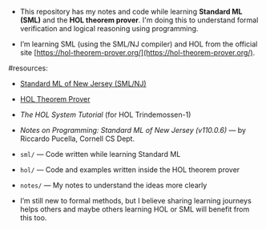 - This repository has my notes and code while learning **Standard ML (SML)** and the **HOL theorem prover**. I'm doing this to understand formal verification and logical reasoning using programming.
  
- I’m learning SML (using the SML/NJ compiler) and HOL from the official site [https://hol-theorem-prover.org/](https://hol-theorem-prover.org/).

#resources: 
- [Standard ML of New Jersey (SML/NJ)](https://www.smlnj.org/)
- [HOL Theorem Prover](https://hol-theorem-prover.org/)
- *The HOL System Tutorial* (for HOL Trindemossen-1)
- *Notes on Programming: Standard ML of New Jersey (v110.0.6)* — by Riccardo Pucella, Cornell CS Dept.
 
- `sml/` — Code written while learning Standard ML
- `hol/` — Code and examples written inside the HOL theorem prover
- `notes/` — My notes to understand the ideas more clearly






- I’m still new to formal methods, but I believe sharing learning journeys helps others and maybe others learning HOL or SML will benefit from this too.




